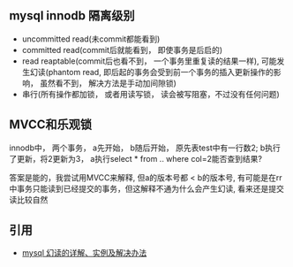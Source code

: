 ## mysql innodb 隔离级别

- uncommitted read(未commit都能看到)
- committed read(commit后就能看到， 即使事务是后启的)
- read reaptable(commit后也看不到， 一个事务里重复读的结果一样), 可能发生幻读(phantom read, 即后起的事务会受到前一个事务的插入更新操作的影响， 虽然看不到， 解决方法是手动加间隙锁)
- 串行(所有操作都加锁， 或者用读写锁， 读会被写阻塞，不过没有任何问题)

## MVCC和乐观锁

innodb中， 两个事务， a先开始， b随后开始， 原先表test中有一行数2; b执行了更新，将2更新为3， a执行select * from .. where col=2能否查到结果?

答案是能的，我尝试用MVCC来解释, 但a的版本号都 < b的版本号, 有可能是在rr中事务只能读到已经提交的事务，但这解释不通为什么会产生幻读, 看来还是提交读比较自然

## 引用

- [mysql 幻读的详解、实例及解决办法](https://segmentfault.com/a/1190000016566788)
